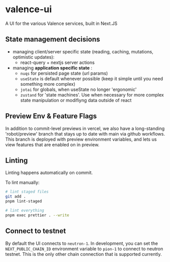 # valence-ui

A UI for the various Valence services, built in Next.JS

## State management decisions

- managing client/server specific state (reading, caching, mutations, optimistic updates):
  - react-query + nextjs server actions
- managing **application specific state** :
  - `nuqs` for persisted page state (url params)
  - `useState` is default whenever possible (keep it simple until you need something more complex)
  - `jotai` for globals, when useState no longer 'ergonomic'
  - `zustand` for 'state machines'. Use when necessary for more complex state manipulation or modifiyng data outside of react

## Preview Env & Feature Flags

In addition to commit-level previews in vercel, we also have a long-standing 'robot/preview' branch that stays up to date with main via github workflows. This branch is deployed with preview environment variables, and lets us view features that are enabled on in preview.

## Linting

Linting happens automatically on commit.

To lint manually:

```bash
# lint staged files
git add .
pnpm lint-staged

# lint everything
pnpm exec prettier . --write
```

## Connect to testnet

By default the UI connects to `neutron-1`. In development, you can set the `NEXT_PUBLIC_CHAIN_ID` environment variable to `pion-1` to connect to neutron testnet. This is the only other chain connection that is supported currently.

